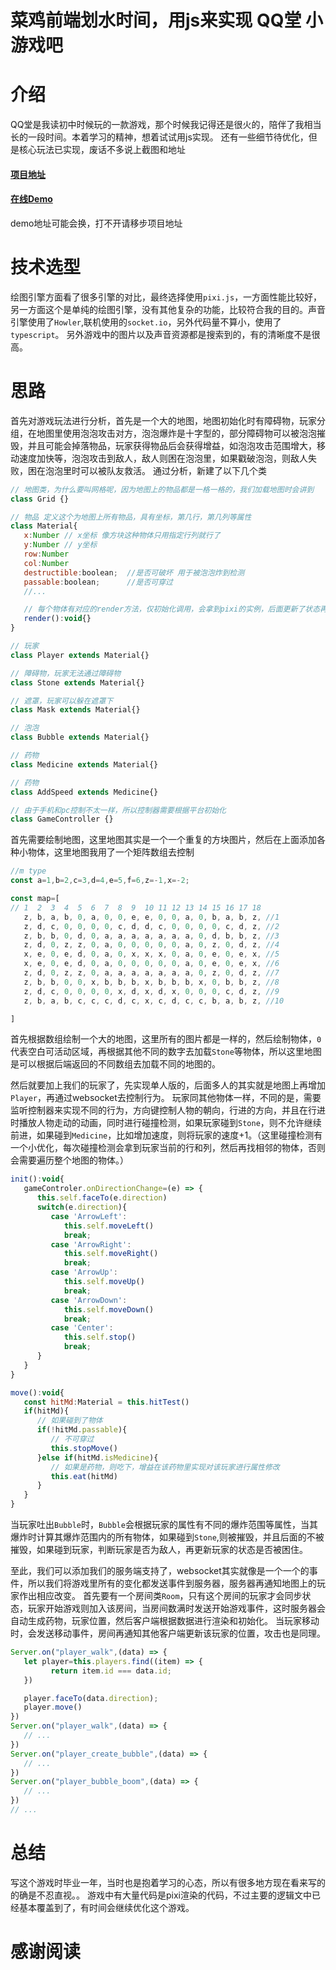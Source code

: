 # 菜鸡前端划水时间，用js来实现 QQ堂 小游戏吧

# 介绍
QQ堂是我读初中时候玩的一款游戏，那个时候我记得还是很火的，陪伴了我相当长的一段时间。本着学习的精神，想着试试用js实现。
还有一些细节待优化，但是核心玩法已实现，废话不多说上截图和地址
#### [项目地址](https://github.com/Gitjinfeiyang/qqtang-web)
#### [在线Demo](http://47.240.9.34:3003/qqtang)
demo地址可能会换，打不开请移步项目地址

# 技术选型
绘图引擎方面看了很多引擎的对比，最终选择使用`pixi.js`，一方面性能比较好，另一方面这个是单纯的绘图引擎，没有其他复杂的功能，比较符合我的目的。声音引擎使用了`Howler`,联机使用的`socket.io`，另外代码量不算小，使用了`typescript`。
另外游戏中的图片以及声音资源都是搜索到的，有的清晰度不是很高。

# 思路
首先对游戏玩法进行分析，首先是一个大的地图，地图初始化时有障碍物，玩家分组，在地图里使用泡泡攻击对方，泡泡爆炸是十字型的，部分障碍物可以被泡泡摧毁，并且可能会掉落物品，玩家获得物品后会获得增益，如泡泡攻击范围增大，移动速度加快等，泡泡攻击到敌人，敌人则困在泡泡里，如果戳破泡泡，则敌人失败，困在泡泡里时可以被队友救活。
通过分析，新建了以下几个类
```javascript
// 地图类，为什么要叫网格呢，因为地图上的物品都是一格一格的，我们加载地图时会讲到
class Grid {}

// 物品 定义这个为地图上所有物品，具有坐标，第几行，第几列等属性
class Material{
   x:Number // x坐标 像方块这种物体只用指定行列就行了
   y:Number // y坐标
   row:Number 
   col:Number
   destructible:boolean;  //是否可破坏 用于被泡泡炸到检测
   passable:boolean;      //是否可穿过
   //...

   // 每个物体有对应的render方法，仅初始化调用，会拿到pixi的实例，后面更新了状态再调用实例方法更新绘图
   render():void{}
}

// 玩家
class Player extends Material{}

// 障碍物，玩家无法通过障碍物
class Stone extends Material{}

// 遮罩，玩家可以躲在遮罩下
class Mask extends Material{}

// 泡泡
class Bubble extends Material{}

// 药物
class Medicine extends Material{}

// 药物
class AddSpeed extends Medicine{}

// 由于手机和pc控制不太一样，所以控制器需要根据平台初始化
class GameController {}
```

首先需要绘制地图，这里地图其实是一个一个重复的方块图片，然后在上面添加各种小物体，这里地图我用了一个矩阵数组去控制
```javascript
//m type
const a=1,b=2,c=3,d=4,e=5,f=6,z=-1,x=-2;

const map=[
// 1  2  3  4  5  6  7  8  9  10 11 12 13 14 15 16 17 18
   z, b, a, b, 0, a, 0, 0, e, e, 0, 0, a, 0, b, a, b, z, //1
   z, d, c, 0, 0, 0, 0, c, d, d, c, 0, 0, 0, 0, c, d, z, //2
   z, b, b, 0, d, 0, a, a, a, a, a, a, a, 0, d, b, b, z, //3
   z, d, 0, z, z, 0, a, 0, 0, 0, 0, 0, a, 0, z, 0, d, z, //4
   x, e, 0, e, d, 0, a, 0, x, x, x, 0, a, 0, e, 0, e, x, //5
   x, e, 0, e, d, 0, a, 0, 0, 0, 0, 0, a, 0, e, 0, e, x, //6
   z, d, 0, z, z, 0, a, a, a, a, a, a, a, 0, z, 0, d, z, //7
   z, b, b, 0, 0, x, b, b, b, x, b, b, b, x, 0, b, b, z, //8
   z, d, c, 0, 0, 0, 0, x, d, x, d, x, 0, 0, 0, c, d, z, //9
   z, b, a, b, c, c, c, d, c, x, c, d, c, c, b, a, b, z, //10

]
```
首先根据数组绘制一个大的地图，这里所有的图片都是一样的，然后绘制物体，`0`代表空白可活动区域，再根据其他不同的数字去加载`Stone`等物体，所以这里地图是可以根据后端返回的不同数组去加载不同的地图的。

然后就要加上我们的玩家了，先实现单人版的，后面多人的其实就是地图上再增加`Player`，再通过websocket去控制行为。
玩家同其他物体一样，不同的是，需要监听控制器来实现不同的行为，方向键控制人物的朝向，行进的方向，并且在行进时播放人物走动的动画，同时进行碰撞检测，如果玩家碰到`Stone`，则不允许继续前进，如果碰到`Medicine`，比如增加速度，则将玩家的速度+1。（这里碰撞检测有一个小优化，每次碰撞检测会拿到玩家当前的行和列，然后再找相邻的物体，否则会需要遍历整个地图的物体。）
```javascript
init():void{
   gameControler.onDirectionChange=(e) => {
      this.self.faceTo(e.direction)
      switch(e.direction){
         case 'ArrowLeft':
            this.self.moveLeft()
            break;
         case 'ArrowRight':
            this.self.moveRight()
            break;
         case 'ArrowUp':
            this.self.moveUp()
            break;
         case 'ArrowDown':
            this.self.moveDown()
            break;
         case 'Center':
            this.self.stop()
            break;
      }
   }
}

move():void{
   const hitMd:Material = this.hitTest()
   if(hitMd){
      // 如果碰到了物体
      if(!hitMd.passable){
         // 不可穿过
         this.stopMove()
      }else if(hitMd.isMedicine){
         // 如果是药物，则吃下，增益在该药物里实现对该玩家进行属性修改
         this.eat(hitMd)
      }
   }
}


```

当玩家吐出`Bubble`时，`Bubble`会根据玩家的属性有不同的爆炸范围等属性，当其爆炸时计算其爆炸范围内的所有物体，如果碰到`Stone`,则被摧毁，并且后面的不被摧毁，如果碰到玩家，判断玩家是否为敌人，再更新玩家的状态是否被困住。

至此，我们可以添加我们的服务端支持了，websocket其实就像是一个一个的事件，所以我们将游戏里所有的变化都发送事件到服务器，服务器再通知地图上的玩家作出相应改变。
首先要有一个房间类`Room`，只有这个房间的玩家才会同步状态，玩家开始游戏则加入该房间，当房间数满时发送开始游戏事件，这时服务器会自动生成药物，玩家位置，然后客户端根据数据进行渲染和初始化。
当玩家移动时，会发送移动事件，房间再通知其他客户端更新该玩家的位置，攻击也是同理。
```javascript
Server.on("player_walk",(data) => {
   let player=this.players.find((item) => {
         return item.id === data.id;
   })

   player.faceTo(data.direction);
   player.move()
})
Server.on("player_walk",(data) => {
   // ...
})
Server.on("player_create_bubble",(data) => {
   // ...
})
Server.on("player_bubble_boom",(data) => {
   // ...
})
// ...
```


# 总结
写这个游戏时毕业一年，当时也是抱着学习的心态，所以有很多地方现在看来写的的确是不忍直视。。
游戏中有大量代码是pixi渲染的代码，不过主要的逻辑文中已经基本覆盖到了，有时间会继续优化这个游戏。

# 感谢阅读






